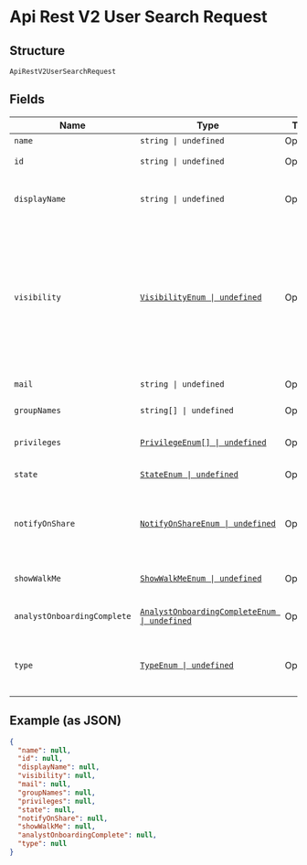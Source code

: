 
# Api Rest V2 User Search Request

## Structure

`ApiRestV2UserSearchRequest`

## Fields

| Name | Type | Tags | Description |
|  --- | --- | --- | --- |
| `name` | `string \| undefined` | Optional | Name of the user |
| `id` | `string \| undefined` | Optional | The GUID of the user account to query |
| `displayName` | `string \| undefined` | Optional | A unique display name string for the user account, usually their first and last name |
| `visibility` | [`VisibilityEnum \| undefined`](/doc/models/visibility-enum.md) | Optional | Visibility of the user. The visibility attribute is set to DEFAULT when creating a user. The DEFAULT attribute makes a user visible to other users and user groups, and thus allows them to share objects.<br>**Default**: `VisibilityEnum.DEFAULT`<br>*Default: `VisibilityEnum.DEFAULT`* |
| `mail` | `string \| undefined` | Optional | Email of the user account |
| `groupNames` | `string[] \| undefined` | Optional | A JSON array of group names |
| `privileges` | [`PrivilegeEnum[] \| undefined`](/doc/models/privilege-enum.md) | Optional | A JSON array of privileges assigned to the user |
| `state` | [`StateEnum \| undefined`](/doc/models/state-enum.md) | Optional | Status of user account. acitve or inactive. |
| `notifyOnShare` | [`NotifyOnShareEnum \| undefined`](/doc/models/notify-on-share-enum.md) | Optional | User preference for receiving email notifications when another ThoughtSpot user shares answers or pinboards. |
| `showWalkMe` | [`ShowWalkMeEnum \| undefined`](/doc/models/show-walk-me-enum.md) | Optional | The user preference for revisiting the onboarding experience. |
| `analystOnboardingComplete` | [`AnalystOnboardingCompleteEnum \| undefined`](/doc/models/analyst-onboarding-complete-enum.md) | Optional | Status of the Onboarding experience in ThoughtSpot UI. |
| `type` | [`TypeEnum \| undefined`](/doc/models/type-enum.md) | Optional | Type of user. LOCAL_USER indicates that the user is created locally in the ThoughtSpot system. |

## Example (as JSON)

```json
{
  "name": null,
  "id": null,
  "displayName": null,
  "visibility": null,
  "mail": null,
  "groupNames": null,
  "privileges": null,
  "state": null,
  "notifyOnShare": null,
  "showWalkMe": null,
  "analystOnboardingComplete": null,
  "type": null
}
```

